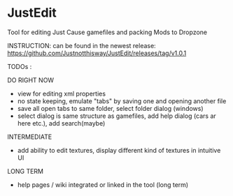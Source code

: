 # JustEdit
Tool for editing Just Cause gamefiles and packing Mods to Dropzone

INSTRUCTION: 
can be found in the newest release: https://github.com/Justnotthisway/JustEdit/releases/tag/v1.0.1

TODOs :

DO RIGHT NOW
- view for editing xml properties
- no state keeping, emulate "tabs" by saving one and opening another file
- save all open tabs to same folder, select folder dialog (windows)
- select dialog is same structure as gamefiles, add help dialog (cars ar here etc.), add search(maybe)

INTERMEDIATE
- add ability to edit textures, display different kind of textures in intuitive UI

LONG  TERM
- help pages / wiki integrated or linked in the tool (long term)


